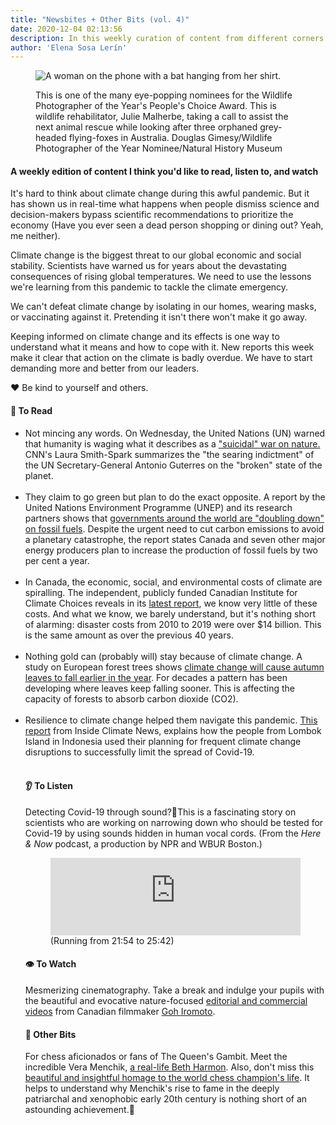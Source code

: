 ```yaml
---
title: "Newsbites + Other Bits (vol. 4)" 
date: 2020-12-04 02:13:56
description: In this weekly curation of content from different corners of the internet, I share information on the climate crisis, how badly countries around the world, including Canada, are dealing with it, a couple of visual delights to remind us why we must preserve our planet, and an extraordinary bit if you like chess or enjoyed Netflix's The Queen's Gambit.
author: 'Elena Sosa Lerín'
---
```

<figure>
<img data-src="https://res.cloudinary.com/esarin72/image/upload/c_scale,q_auto,w_750/v1607068447/weekly%20editions/wildlife-nominee_urc4uc.jpg" loading="lazy" alt="A woman on the phone with a bat hanging from her shirt." class="lazyload">
<figcaption>
    <p>This is one of the many eye-popping nominees for the Wildlife Photographer of the Year's People's Choice Award. This is wildlife rehabilitator, Julie Malherbe, taking a call to assist the next animal rescue while looking after three orphaned grey-headed flying-foxes in Australia. <span class="thick">Douglas Gimesy/Wildlife Photographer of the Year Nominee/Natural History Museum</span></p>
</figcaption>
</figure>

#### A weekly edition of content I think you'd like to read, listen to, and watch

It's hard to think about climate change during this awful pandemic. But it has shown us in real-time what happens when people dismiss science and decision-makers bypass scientific recommendations to prioritize the economy (Have you ever seen a dead person shopping or dining out? Yeah, me neither).

<span class="thick">Climate change is the biggest threat to our global economic and social stability.</span> Scientists have warned us for years about the devastating consequences of rising global temperatures. We need to use the lessons we're learning from this pandemic to tackle the climate emergency.

We can't defeat climate change by isolating in our homes, wearing masks, or vaccinating against it. Pretending it isn't there won't make it go away. 

Keeping informed on climate change and its effects is one way to understand what it means and how to cope with it. New reports this week make it clear that action on the climate is badly overdue. We have to start demanding more and better from our leaders.

<span role="img" aria-label="heart">❤️</span> Be kind to yourself and others.
<div class="separator"></div>

#### <span role="img" aria-label="open book">📖</span> To Read

<ul class="list">
<li>
<span class="thick">Not mincing any words.</span> On Wednesday, the United Nations (UN) warned that humanity is waging what it describes as a <a href="https://cnn.it/3lAwIWp" target=" blank"> "suicidal" war on nature.</a> <span class="thick">CNN's Laura Smith-Spark</span> summarizes the "the searing indictment" of the UN Secretary-General Antonio Guterres on the "broken" state of the planet. 
</li>
<br>

<li>
<span class="thick">They claim to go green but plan to do the exact opposite.</span> A report by the <span class="thick">United Nations Environment Programme (UNEP)</span> and its research partners shows that <a href="https://bit.ly/3oqkmSu" target="blank"> governments around the world are "doubling down" on fossil fuels</a>. Despite the urgent need to cut carbon emissions to avoid a planetary catastrophe, the report states Canada and seven other major energy producers plan to increase the production of fossil fuels by two per cent a year. 
</li>
<br>

<li>
<span class="thick">In Canada, the economic, social, and environmental costs of climate are spiralling.</span> The independent, publicly funded <span class="thick">Canadian Institute for Climate Choices</span> reveals in its <a href="https://bit.ly/2VAD79z" target="blank">latest report</a>, we know very little of these costs. And what we know, we barely understand, but it's nothing short of alarming: disaster costs from 2010 to 2019 were over $14 billion. This is the same amount as over the previous 40 years. 
</li>
<br>

<li>
<span class="thick">Nothing gold can (probably will) stay because of climate change.</span> A study on European forest trees shows <a href="https://bit.ly/37wqvpH" target="blank">climate change will cause autumn leaves to fall earlier in the year</a>. For decades a pattern has been developing where leaves keep falling sooner. This is affecting the capacity of forests to absorb carbon dioxide (CO2). 
</li>
<br>

<li>
<span class="thick">Resilience to climate change helped them navigate this pandemic.</span> <a href="https://bit.ly/3lEj4BP" target="blank">This report</a> from <span class="thick">Inside Climate News</span>, explains how the people from Lombok Island in Indonesia used their planning for frequent climate change disruptions to successfully limit the spread of Covid-19. 
</li>
<br>
<div class="separator"></div>

#### <span role="img" aria-label="ear">👂</span> To Listen

<span class="thick">Detecting Covid-19 through sound?</span><span role="img" aria-label="crossed fingers">🤞</span>This is a fascinating story on scientists who are working on narrowing down who should be tested for Covid-19 by using sounds hidden in human vocal cords. (From the <em>Here & Now</em> podcast, a production by NPR and WBUR Boston.)

<figure>
<iframe width="100%" height="124" scrolling="no" frameborder="no" src="https://player.wbur.org/hereandnow/2020/12/03/dec-03-2020-hn-one"></iframe>
<figcaption>
(Running from 21:54 to 25:42)
</figcaption>
</figure>
<div class="separator"></div>

#### <span role="img" aria-label="single eye">👁️</span> To Watch

<span class="thick">Mesmerizing cinematography.</span> Take a break and indulge your pupils with the beautiful and evocative nature-focused <a href="https://bit.ly/3g8u4pL" target="blank"> editorial and commercial videos</a> from Canadian filmmaker <a href="https://bit.ly/39EBEqX" target="blank">Goh Iromoto</a>. 

<div class="separator"></div>

#### <span role="img" aria-label="sparkler">🎇</span> Other Bits

<span class="thick">For chess aficionados or fans of The Queen's Gambit.</span> Meet the incredible <span class="thick">Vera Menchik</span>, <a href="https://wapo.st/3ga6yJe" target="blank">a real-life Beth Harmon</a>. Also, don't miss this <a href="https://bit.ly/37sn0Ap" target="blank">beautiful and insightful homage to the world chess champion's life</a>. It helps to understand why Menchik's rise to fame in the deeply patriarchal and xenophobic early 20th century is nothing short of an astounding achievement.<span role="img" aria-label="clapping hands">👏</span>






















